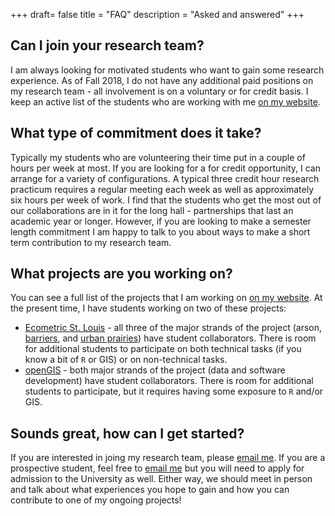 +++
draft= false
title = "FAQ"
description = "Asked and answered"
+++

## Can I join your research team?

I am always looking for motivated students who want to gain some research experience. As of Fall 2018, I do not have any additional paid positions on my research team - all involvement is on a voluntary or for credit basis. I keep an active list of the students who are working with me <a href="https://chris-prener.github.io#lab" target="_blank">on my website</a>.

## What type of commitment does it take?

Typically my students who are volunteering their time put in a couple of hours per week at most. If you are looking for a for credit opportunity, I can arrange for a variety of configurations. A typical three credit hour research practicum requires a regular meeting each week as well as approximately six hours per week of work. I find that the students who get the most out of our collaborations are in it for the long hall - partnerships that last an academic year or longer. However, if you are looking to make a semester length commitment I am happy to talk to you about ways to make a short term contribution to my research team.

## What projects are you working on?
You can see a full list of the projects that I am working on <a href="https://chris-prener.github.io/#projects" target="_blank">on my website</a>. At the present time, I have students working on two of these projects:

* <a href="https://chris-prener.github.io/project/ecometrics/" target="_blank">Ecometric St. Louis</a> - all three of the major strands of the project (arson, <a href="https://chris-prener.github.io/barriers/" target="_blank">barriers</a>, and <a href="https://chris-prener.github.io/vacancy/" target="_blank">urban prairies</a>) have student collaborators. There is room for additional students to participate on both technical tasks (if you know a bit of `R` or GIS) or on non-technical tasks.
* <a href="https://chris-prener.github.io/project/opengis/" target="_blank">openGIS</a> - both major strands of the project (data and software development) have student collaborators. There is room for additional students to participate, but it requires having some exposure to `R` and/or GIS.

## Sounds great, how can I get started?
If you are interested in joing my research team, please [email me](mailto:chris.prener@slu.edu). If you are a prospective student, feel free to [email me](mailto:chris.prener@slu.edu) but you will need to apply for admission to the University as well. Either way, we should meet in person and talk about what experiences you hope to gain and how you can contribute to one of my ongoing projects!
